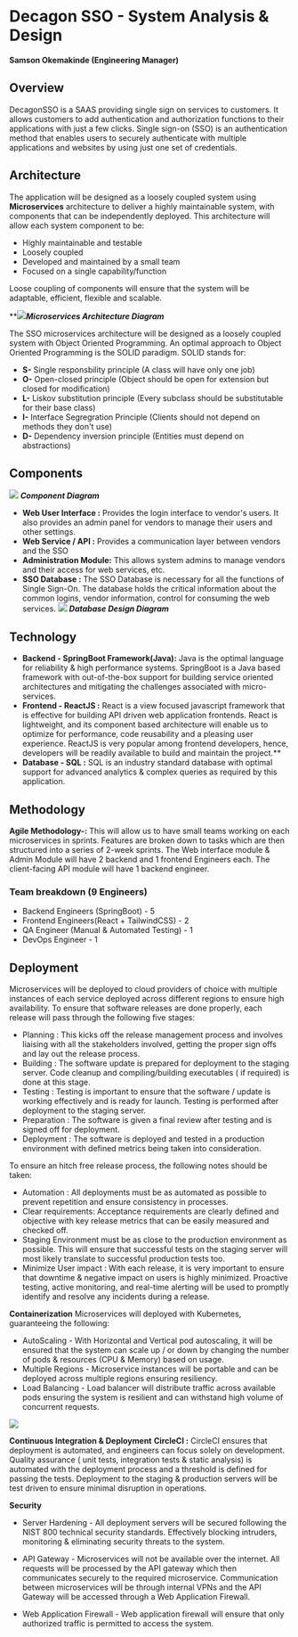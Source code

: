 # Decagon SSO - System Analysis & Design

**Samson Okemakinde
(Engineering Manager)**

## Overview
DecagonSSO is a SAAS providing single sign on services to customers. It allows customers to add authentication and authorization functions to their applications with just a few clicks.
Single sign-on (SSO) is an authentication method that enables users to securely authenticate with multiple applications and websites by using just one set of credentials.

## Architecture
The application will be designed as a loosely coupled system using **Microservices** architecture to deliver a highly maintainable system, with components that can be independently deployed. This architecture will allow each system component to be:

 - Highly maintainable and testable
 - Loosely coupled
 - Developed and maintained by a small team
 - Focused on a single capability/function

Loose coupling of components will ensure that the system will be adaptable, efficient, flexible and scalable.


**![](https://lh4.googleusercontent.com/SNCKv2dSoSiLB6LakiyFfupoDqWfg1sPzZ3L13I0fQKflJTqXpTZkn00jb2XQwUWK0C1pIO0Tj2YCvjA5gPIPsHjdAN0jr-d3FSFNGhxhnPb3DjkRdcEDNGg1pgZ6s9td19j8FGsUxdT50-sf7fpVho9X9rtyc3ZzF4DkYqtwQF1fVCPeKvwih8_8w00ZA)***Microservices Architecture Diagram***

The SSO microservices architecture will be designed as a loosely coupled system with Object Oriented Programming. An optimal approach to Object Oriented Programming is the SOLID paradigm.
 SOLID stands for:

 - **S-** Single responsbility principle (A class will have only one job)
 - **O-** Open-closed principle (Object should be open for extension but
   closed for modification)
 - **L-** Liskov substitution principle (Every subclass should be
   substitutable for their base class)
 - **I-** Interface Segregration Principle (Clients should not depend on
   methods they don't use)
 - **D-** Dependency inversion principle (Entities must depend on
   abstractions)

 

## Components
**![](https://lh4.googleusercontent.com/B4N20tQo1d0EqNIajBsb5y5E0QsSDwNklycVBevtBTKHy-XdLX3nVieK6GRA8CnDy48flhf7t2HyabpjMwwL8yP4lJAj6idM-O3IFz7iIpkwzDFBDfzryuuwtzcYNPeUTHvoBAOImm_r2O8YXrvIFcO_iLaObMtWAmqdj37K5JdAW8W-WOJ5BwT0yeYVcA)**
***Component Diagram***
 - **Web User Interface :** Provides the login interface to vendor's users.
   It also provides an admin panel for vendors to manage their users and
   other settings.
 - **Web Service / API :** Provides a communication layer between vendors
   and the SSO
  - **Administration Module:** This allows system admins to manage vendors
   and their access for web services, etc.
 - **SSO Database :** The SSO Database is necessary for all the functions of Single Sign-On. The database holds the critical information about the common logins, vendor information, control for consuming the web services.
   **![](https://lh4.googleusercontent.com/yi9Vz9SYFd7_bv78ec2wcQr1uJIy6B_7q7jYASlD5CNB-0SjoaCb3bfLOGmUksfp1Of5iW958E_Ku-Az5oTlLLkLqc-7YOcIa9mA-Q1_qlA4eMX9grrddd0Qhk3OZ4zrtWX4uqlb6XYjV1WQZpi91u2ghaWJAqPe4YVT_7wjh4iS6EilEHUAzHF1CFyMRw)**
   ***Database Design Diagram***


## Technology
 -   **Backend - SpringBoot Framework(Java):** Java is the optimal language for  reliability & high performance systems. SpringBoot is a Java based framework with out-of-the-box support for building service oriented architectures and mitigating the challenges associated with micro-services.
 - **Frontend - ReactJS :** React is a view focused javascript framework that is effective for building API driven web application frontends. React is lightweight, and its component based architecture will enable us to optimize for performance, code reusability and a pleasing user experience. ReactJS is very popular among frontend developers, hence, developers will be readily available to build and maintain the project.**
 - **Database - SQL :** SQL is an industry standard database with optimal support for advanced analytics & complex queries as required by this application.

## Methodology

  **Agile Methodology-:** This will allow us to have small teams working on each microservices in sprints. Features are broken down to tasks which are then structured into a series of 2-week sprints. The Web interface module & Admin Module will have 2 backend and 1 frontend Engineers each. The client-facing API module will have 1 backend engineer.
  
### Team breakdown (9 Engineers)
-   Backend Engineers (SpringBoot) - 5    
-   Frontend Engineers(React + TailwindCSS) - 2
-   QA Engineer (Manual & Automated Testing)  - 1
-   DevOps Engineer - 1


## Deployment
Microservices will be deployed to cloud providers of choice with multiple instances of each service deployed across different regions to ensure high availability.
To ensure that software releases are done properly, each release will pass through the following five stages:
-   Planning : This kicks off the release management process and involves liaising with all the stakeholders involved, getting the proper sign offs and lay out the release process.
-   Building : The software update is prepared for deployment to the staging server. Code cleanup and compiling/building executables ( if required) is done at this stage.
-   Testing : Testing is important to ensure that the software / update is working effectively and is ready for launch. Testing is performed after deployment to the staging server.
-   Preparation : The software is given a final review after testing and is signed off for deployment.
-   Deployment : The software is deployed and tested in a production environment with defined metrics being taken into consideration.

To ensure an hitch free release process, the following notes should be taken:
 -   Automation : All deployments must be as automated as possible to prevent repetition and ensure consistency in processes.
 -   Clear requirements: Acceptance requirements are clearly defined and objective with key release metrics that can be easily measured and checked off.
 -   Staging Environment must be as close to the production environment as possible. This will ensure that successful tests on the staging server will most likely translate to successful production tests too.
 - Minimize User impact : With each release, it is very important to ensure that downtime & negative impact on users is highly minimized. Proactive testing, active monitoring, and real-time alerting will be used to promptly identify and resolve any incidents during a release.

**Containerization**
Microservices will deployed with Kubernetes, guaranteeing the following:
-   AutoScaling - With Horizontal and Vertical pod autoscaling, it will be ensured that the system can scale up / or down by changing the number of pods & resources (CPU & Memory) based on usage.
-   Multiple Regions - Microservice instances will be portable and can be deployed across multiple regions ensuring resiliency.
-   Load Balancing - Load balancer will distribute traffic across available pods ensuring the system is resilient and can withstand high volume of concurrent requests.

![](https://lh5.googleusercontent.com/YYDlT6YgClfTE92ck_7byuCDgcQ0K-CsESNyndHvCCuLN-qDQ3SmII3dKFp1_4zqmiZECQoV_CwAN630y24JWU7t2Bo9dRsdzi9b84RbMi0mh9TRIbVluBRHIfl60EQM0iTmWMFqScxZ_jIVTKAKKG2DvY45c1ulzyTZDjzUBEr83kYWuNB34DSTJBbalQ)
    
**Continuous Integration & Deployment**
**CircleCI :** CircleCI ensures that deployment is automated, and engineers can focus solely on development. Quality assurance ( unit tests, integration tests & static analysis) is automated with the deployment process and a threshold is defined for passing the tests. Deployment to the staging & production servers will be test driven to ensure minimal disruption in operations.

 **Security** 

 - Server Hardening - All deployment servers will be secured following the NIST 800 technical security standards. Effectively blocking intruders, monitoring & eliminating security threats to the system.
       
 -   API Gateway - Microservices will not be available over the internet. All requests will be processed by the API gateway which then communicates securely to the required microservice. Communication between microservices will be through internal VPNs and the API Gateway will be accessed through a Web Application Firewall.
        
 - Web Application Firewall - Web application firewall will ensure that only authorized traffic is permitted to access the system.
